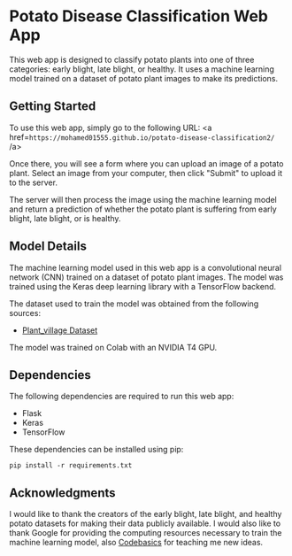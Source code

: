 # Potato Disease Classification Web App

This web app is designed to classify potato plants into one of three categories: early blight, late blight, or healthy. It uses a machine learning model trained on a dataset of potato plant images to make its predictions.

## Getting Started

To use this web app, simply go to the following URL: <a href=`https://mohamed01555.github.io/potato-disease-classification2/` /a>

Once there, you will see a form where you can upload an image of a potato plant. Select an image from your computer, then click "Submit" to upload it to the server.

The server will then process the image using the machine learning model and return a prediction of whether the potato plant is suffering from early blight, late blight, or is healthy.

## Model Details

The machine learning model used in this web app is a convolutional neural network (CNN) trained on a dataset of potato plant images. The model was trained using the Keras deep learning library with a TensorFlow backend.

The dataset used to train the model was obtained from the following sources:

- [Plant_village Dataset](https://www.kaggle.com/datasets/arjuntejaswi/plant-village)

The model was trained on Colab with an NVIDIA T4 GPU.

## Dependencies

The following dependencies are required to run this web app:

- Flask
- Keras
- TensorFlow

These dependencies can be installed using pip:

```
pip install -r requirements.txt
```

## Acknowledgments

I would like to thank the creators of the early blight, late blight, and healthy potato datasets for making their data publicly available. I would also like to thank Google for providing the computing resources necessary to train the machine learning model, also [Codebasics](https://www.youtube.com/@codebasics) for teaching me new ideas.
